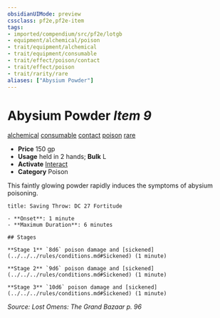```yaml
---
obsidianUIMode: preview
cssclass: pf2e,pf2e-item
tags:
- imported/compendium/src/pf2e/lotgb
- equipment/alchemical/poison
- trait/equipment/alchemical
- trait/equipment/consumable
- trait/effect/poison/contact
- trait/effect/poison
- trait/rarity/rare
aliases: ["Abysium Powder"]
---
```

# Abysium Powder *Item 9*  
[alchemical](alchemical.md)  [consumable](consumable.md)  [contact](contact.md)  [poison](rules/traits/poison.md)  [rare](rare.md)  

- **Price** 150 gp
- **Usage** held in 2 hands; **Bulk** L
- **Activate** [Interact](interact.md)
- **Category** Poison

This faintly glowing powder rapidly induces the symptoms of abysium poisoning.

```ad-inline-affliction
title: Saving Throw: DC 27 Fortitude

- **Onset**: 1 minute
- **Maximum Duration**: 6 minutes

## Stages

**Stage 1** `8d6` poison damage and [sickened](../../../rules/conditions.md#Sickened) (1 minute)

**Stage 2** `9d6` poison damage and [sickened](../../../rules/conditions.md#Sickened) (1 minute)

**Stage 3** `10d6` poison damage and [sickened](../../../rules/conditions.md#Sickened) (1 minute)
```

*Source: Lost Omens: The Grand Bazaar p. 96*
